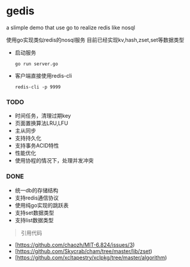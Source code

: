 # gedis
a slimple demo that use go to realize redis like nosql 


 使用go实现类似redis的nosql服务
 目前已经实现kv,hash,zset,set等数据类型
* 启动服务
  ```
  go run server.go
  ```
* 客户端直接使用redis-cli
  ```
  redis-cli -p 9999
  ```
### TODO
* 时间任务，清理过期key
* 页面置换算法LRU,LFU
* 主从同步
* 支持持久化
* 支持事务ACID特性
* 性能优化
* 使用协程的情况下，处理并发冲突

### DONE
* 统一db的存储结构
* 支持redis通信协议
* 使用纯go实现的跳跃表
* 支持set数据类型
* 支持list数据类型
> 引用代码
* [https://github.com/chaozh/MIT-6.824/issues/3)
* [https://github.com/Skycrab/cham/tree/master/lib/zset)
* [https://github.com/xcltapestry/xclpkg/tree/master/algorithm)


